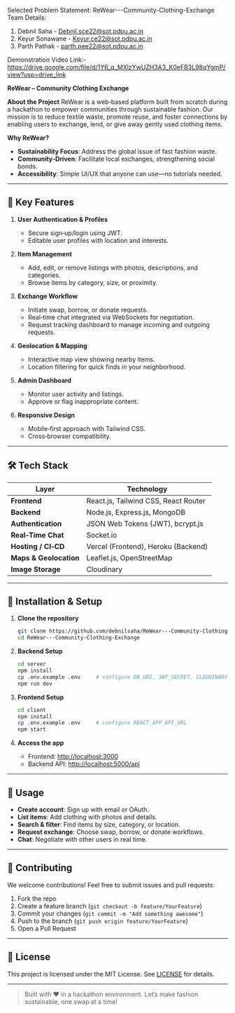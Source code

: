 Selected Problem Statement:
ReWear---Community-Clothing-Exchange
  
Team Details:

1. Debnil Saha - Debnil.sce22@sot.pdpu.ac.in
2. Keyur Sonawane - Keyur.ce22@sot.pdpu.ac.in
3. Parth Pathak - parth.pee22@sot.pdpu.ac.in 

Demonstration Video Link:-
https://drive.google.com/file/d/1Y6_q_MXlzYwUZH3A3_K0eFB3L98qYgmP/view?usp=drive_link

**ReWear – Community Clothing Exchange**

**About the Project**
ReWear is a web‑based platform built from scratch during a hackathon to empower communities through sustainable fashion. Our mission is to reduce textile waste, promote reuse, and foster connections by enabling users to exchange, lend, or give away gently used clothing items.

**Why ReWear?**

* **Sustainability Focus**: Address the global issue of fast fashion waste.
* **Community‑Driven**: Facilitate local exchanges, strengthening social bonds.
* **Accessibility**: Simple UI/UX that anyone can use—no tutorials needed.

---

## 🚀 Key Features

1. **User Authentication & Profiles**

   * Secure sign‑up/login using JWT.
   * Editable user profiles with location and interests.

2. **Item Management**

   * Add, edit, or remove listings with photos, descriptions, and categories.
   * Browse items by category, size, or proximity.

3. **Exchange Workflow**

   * Initiate swap, borrow, or donate requests.
   * Real‑time chat integrated via WebSockets for negotiation.
   * Request tracking dashboard to manage incoming and outgoing requests.

4. **Geolocation & Mapping**

   * Interactive map view showing nearby items.
   * Location filtering for quick finds in your neighborhood.

5. **Admin Dashboard**

   * Monitor user activity and listings.
   * Approve or flag inappropriate content.

6. **Responsive Design**

   * Mobile‑first approach with Tailwind CSS.
   * Cross‑browser compatibility.

---

## 🛠 Tech Stack

| Layer                  | Technology                           |
| ---------------------- | ------------------------------------ |
| **Frontend**           | React.js, Tailwind CSS, React Router |
| **Backend**            | Node.js, Express.js, MongoDB         |
| **Authentication**     | JSON Web Tokens (JWT), bcrypt.js     |
| **Real‑Time Chat**     | Socket.io                            |
| **Hosting / CI‑CD**    | Vercel (Frontend), Heroku (Backend)  |
| **Maps & Geolocation** | Leaflet.js, OpenStreetMap            |
| **Image Storage**      | Cloudinary                           |

---

## 🔧 Installation & Setup

1. **Clone the repository**

   ```bash
   git clone https://github.com/debnilsaha/ReWear---Community-Clothing-Exchange.git
   cd ReWear---Community-Clothing-Exchange
   ```

2. **Backend Setup**

   ```bash
   cd server
   npm install
   cp .env.example .env     # configure DB_URI, JWT_SECRET, CLOUDINARY_URL
   npm run dev
   ```

3. **Frontend Setup**

   ```bash
   cd client
   npm install
   cp .env.example .env     # configure REACT_APP_API_URL
   npm start
   ```

4. **Access the app**

   * Frontend: [http://localhost:3000](http://localhost:3000)
   * Backend API: [http://localhost:5000/api](http://localhost:5000/api)

---

## 🎯 Usage

* **Create account**: Sign up with email or OAuth.
* **List items**: Add clothing with photos and details.
* **Search & filter**: Find items by size, category, or location.
* **Request exchange**: Choose swap, borrow, or donate workflows.
* **Chat**: Negotiate with other users in real time.

---

## 🤝 Contributing

We welcome contributions! Feel free to submit issues and pull requests:

1. Fork the repo
2. Create a feature branch (`git checkout -b feature/YourFeature`)
3. Commit your changes (`git commit -m "Add something awesome"`)
4. Push to the branch (`git push origin feature/YourFeature`)
5. Open a Pull Request

---

## 📄 License

This project is licensed under the MIT License. See [LICENSE](LICENSE) for details.

---

> Built with ❤️ in a hackathon environment. Let’s make fashion sustainable, one swap at a time!
